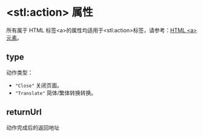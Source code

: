 # &lt;stl:action&gt; 属性

所有属于 HTML 标签&lt;a&gt;的属性均适用于&lt;stl:action&gt;标签，请参考：[HTML &lt;a&gt; 元素](/reference_html/a)。

## type

动作类型：

- `"Close"` 关闭页面。
- `"Translate"` 简体/繁体转换转换。

## returnUrl

动作完成后的返回地址

